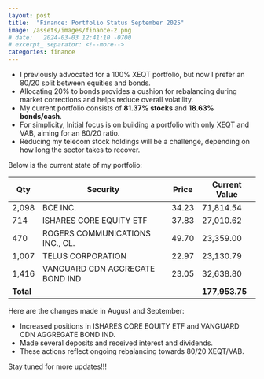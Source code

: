 ```yaml
---
layout: post
title:  "Finance: Portfolio Status September 2025"
image: /assets/images/finance-2.png
# date:   2024-03-03 12:41:10 -0700
# excerpt_ separator: <!--more-->
categories: finance
---
```


- I previously advocated for a 100% XEQT portfolio, but now I prefer an 80/20 split between equities and bonds.
- Allocating 20% to bonds provides a cushion for rebalancing during market corrections and helps reduce overall volatility.
- My current portfolio consists of **81.37% stocks** and **18.63% bonds/cash**.
- For simplicity, Initial focus is on building a portfolio with only XEQT and VAB, aiming for an 80/20 ratio.
- Reducing my telecom stock holdings will be a challenge, depending on how long the sector takes to recover.

Below is the current state of my portfolio:

| Qty   | Security                           | Price  | Current Value  |
|-------|-----------------------------------|--------|----------------|
| 2,098 | BCE INC.                           | 34.23  | 71,814.54      |
| 714   | ISHARES CORE EQUITY ETF            | 37.83  | 27,010.62      |
| 470   | ROGERS COMMUNICATIONS INC., CL.   | 49.70  | 23,359.00      |
| 1,007 | TELUS CORPORATION                  | 22.97  | 23,130.79      |
| 1,416 | VANGUARD CDN AGGREGATE BOND IND   | 23.05  | 32,638.80      |
| **Total** |                               |        | **177,953.75** |

Here are the changes made in August and September:

- Increased positions in ISHARES CORE EQUITY ETF and VANGUARD CDN AGGREGATE BOND IND.
- Made several deposits and received interest and dividends.
- These actions reflect ongoing rebalancing towards 80/20 XEQT/VAB.

Stay tuned for more updates!!!